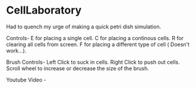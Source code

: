 # CellLaboratory
Had to quench my urge of making a quick petri dish simulation.

Controls-
E for placing a single cell.
C for placing a continous cells.
R for clearing all cells from screen.
F for placing a different type of cell ( Doesn't work...).

Brush Controls-
Left Click to suck in cells.
Right Click to push out cells.
Scroll wheel to increase or decrease the size of the brush.

Youtube Video - 
